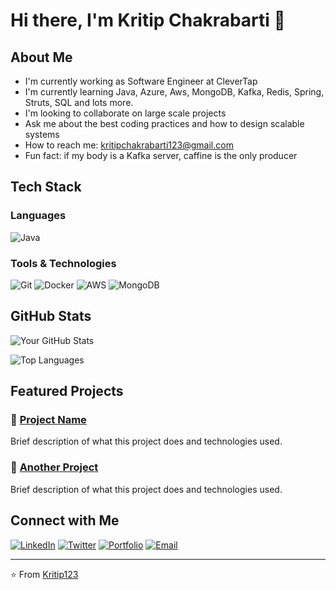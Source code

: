 # Hi there, I'm Kritip Chakrabarti 👋

## About Me
- I'm currently working as Software Engineer at CleverTap
- I'm currently learning Java, Azure, Aws, MongoDB, Kafka, Redis, Spring, Struts, SQL and lots more.
- I'm looking to collaborate on large scale projects
- Ask me about the best coding practices and how to design scalable systems
- How to reach me: kritipchakrabarti123@gmail.com
- Fun fact: if my body is a Kafka server, caffine is the only producer

## Tech Stack
### Languages
![Java](https://img.shields.io/badge/-Java-007396?style=flat-square&logo=java&logoColor=white)

### Tools & Technologies
![Git](https://img.shields.io/badge/-Git-F05032?style=flat-square&logo=git&logoColor=white)
![Docker](https://img.shields.io/badge/-Docker-2496ED?style=flat-square&logo=docker&logoColor=white)
![AWS](https://img.shields.io/badge/-AWS-232F3E?style=flat-square&logo=amazon-aws&logoColor=white)
![MongoDB](https://img.shields.io/badge/-MongoDB-47A248?style=flat-square&logo=mongodb&logoColor=white)

## GitHub Stats
![Your GitHub Stats](https://github-readme-stats.vercel.app/api?username=YourUsername&show_icons=true&theme=radical)

![Top Languages](https://github-readme-stats.vercel.app/api/top-langs/?username=YourUsername&layout=compact&theme=radical)

## Featured Projects
### 🚀 [Project Name](https://github.com/yourusername/project-name)
Brief description of what this project does and technologies used.

### 🎯 [Another Project](https://github.com/yourusername/another-project)
Brief description of what this project does and technologies used.

## Connect with Me
[![LinkedIn](https://img.shields.io/badge/-LinkedIn-0077B5?style=flat-square&logo=linkedin&logoColor=white)](https://linkedin.com/in/yourprofile)
[![Twitter](https://img.shields.io/badge/-Twitter-1DA1F2?style=flat-square&logo=twitter&logoColor=white)](https://twitter.com/yourhandle)
[![Portfolio](https://img.shields.io/badge/-Portfolio-FF5722?style=flat-square&logo=google-chrome&logoColor=white)](https://yourportfolio.com)
[![Email](https://img.shields.io/badge/-Email-D14836?style=flat-square&logo=gmail&logoColor=white)](mailto:your.email@example.com)

---
⭐️ From [Kritip123](https://github.com/Kritip123)
